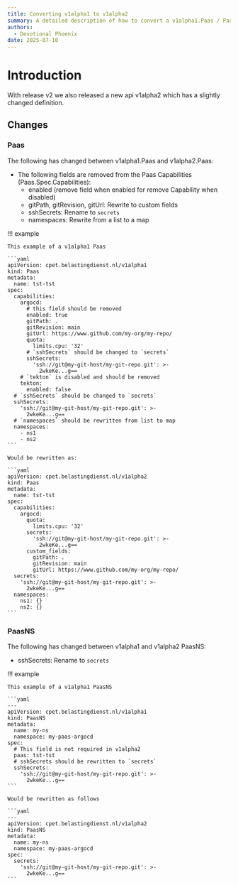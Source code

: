 ```yaml
---
title: Converting v1alpha1 to v1alpha2
summary: A detailed description of how to convert a v1alpha1.Paas / PaasNS to v1alpha2.Paas / PaasNS.
authors:
  - Devotional Phoenix
date: 2025-07-10
---
```


# Introduction

With release v2 we also released a new api v1alpha2 which has a slightly changed definition.

## Changes

### Paas

The following has changed between v1alpha1.Paas and v1alpha2.Paas:

- The following fields are removed from the Paas Capabilities (Paas.Spec.Capabilities):
  - enabled (remove field when enabled for remove Capability when disabled)
  - gitPath, gitRevision, gitUrl: Rewrite to custom fields
  - sshSecrets: Rename to `secrets`
  - namespaces: Rewrite from a list to a map

!!! example

    This example of a v1alpha1 Paas

    ```yaml
    apiVersion: cpet.belastingdienst.nl/v1alpha1
    kind: Paas
    metadata:
      name: tst-tst
    spec:
      capabilities:
        argocd:
          # this field should be removed
          enabled: true
          gitPath: .
          gitRevision: main
          gitUrl: https://www.github.com/my-org/my-repo/
          quota:
            limits.cpu: '32'
          # `sshSecrets` should be changed to `secrets`
          sshSecrets:
            'ssh://git@my-git-host/my-git-repo.git': >-
              2wkeKe...g==
        # `tekton` is disabled and should be removed
        tekton:
          enabled: false
      # `sshSecrets` should be changed to `secrets`
      sshSecrets:
        'ssh://git@my-git-host/my-git-repo.git': >-
          2wkeKe...g==
      # `namespaces` should be rewritten from list to map
      namespaces:
        - ns1
        - ns2
    ```

    Would be rewritten as:

    ```yaml
    apiVersion: cpet.belastingdienst.nl/v1alpha2
    kind: Paas
    metadata:
      name: tst-tst
    spec:
      capabilities:
        argocd:
          quota:
            limits.cpu: '32'
          secrets:
            'ssh://git@my-git-host/my-git-repo.git': >-
              2wkeKe...g==
          custom_fields:
            gitPath: .
            gitRevision: main
            gitUrl: https://www.github.com/my-org/my-repo/
      secrets:
        'ssh://git@my-git-host/my-git-repo.git': >-
          2wkeKe...g==
      namespaces:
        ns1: {}
        ns2: {}
    ```

### PaasNS

The following has changed between v1alpha1 and v1alpha2 PaasNS:

- sshSecrets: Rename to `secrets`


!!! example

    This example of a v1alpha1 PaasNS

    ```yaml
    ---
    apiVersion: cpet.belastingdienst.nl/v1alpha1
    kind: PaasNS
    metadata:
      name: my-ns
      namespace: my-paas-argocd
    spec:
      # This field is not required in v1alpha2
      paas: tst-tst
      # sshSecrets should be rewritten to `secrets`
      sshSecrets:
        'ssh://git@my-git-host/my-git-repo.git': >-
          2wkeKe...g==
    ```

    Would be rewritten as follows

    ```yaml
    ---
    apiVersion: cpet.belastingdienst.nl/v1alpha2
    kind: PaasNS
    metadata:
      name: my-ns
      namespace: my-paas-argocd
    spec:
      secrets:
        'ssh://git@my-git-host/my-git-repo.git': >-
          2wkeKe...g==
    ```